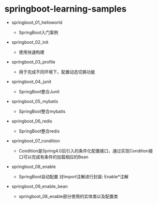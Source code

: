 # springboot-learning-samples


- springboot_01_helloworld

  - SpringBoot入门案例
- springboot_02_init

  - 使用快速构建
- springboot_03_profile

  - 用于完成不同环境下，配置动态切换功能
- springboot_04_junit

  - SpringBoot整合Junit
- springboot_05_mybatis

  - SpringBoot整合mybatis
- springboot_06_redis

  - SpringBoot整合redis
- springboot_07_condition
  - Condition是Spring4.0后引入的条件化配置接口，通过实现Condition接口可以完成有条件的加载相应的Bean
- springboot_08_enable
  - SpringBoot自动配置	对Import注解进行封装: Enable*注解
- springboot_09_enable_bean
  - springboot_08_enable部分使用的实体类以及配置类